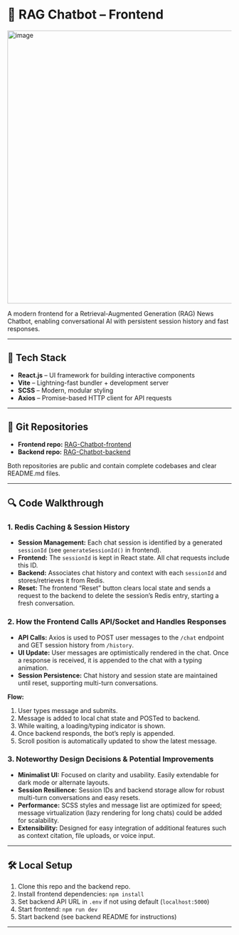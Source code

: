 # 📰 RAG Chatbot – Frontend
<img width="1277" height="612" alt="image" src="https://github.com/user-attachments/assets/f0225c18-d224-4402-9c64-b12b74ca0796" />

A modern frontend for a Retrieval-Augmented Generation (RAG) News Chatbot, enabling conversational AI with persistent session history and fast responses.

---

## 🚀 Tech Stack

- **React.js** – UI framework for building interactive components
- **Vite** – Lightning-fast bundler + development server
- **SCSS** – Modern, modular styling
- **Axios** – Promise-based HTTP client for API requests

--- 

## 📂 Git Repositories

- **Frontend repo:** [RAG-Chatbot-frontend](https://github.com/Lovey007/RAG-Chatbot-frontend)
- **Backend repo:** [RAG-Chatbot-backend](https://github.com/Lovey007/RAG-Chatbot-backend)

Both repositories are public and contain complete codebases and clear README.md files.

---

## 🔍 Code Walkthrough

### 1. Redis Caching & Session History

- **Session Management:** Each chat session is identified by a generated `sessionId` (see `generateSessionId()` in frontend).
- **Frontend:** The `sessionId` is kept in React state. All chat requests include this ID.
- **Backend:** Associates chat history and context with each `sessionId` and stores/retrieves it from Redis.
- **Reset:** The frontend “Reset” button clears local state and sends a request to the backend to delete the session’s Redis entry, starting a fresh conversation.

### 2. How the Frontend Calls API/Socket and Handles Responses

- **API Calls:** Axios is used to POST user messages to the `/chat` endpoint and GET session history from `/history`.
- **UI Update:** User messages are optimistically rendered in the chat. Once a response is received, it is appended to the chat with a typing animation.
- **Session Persistence:** Chat history and session state are maintained until reset, supporting multi-turn conversations.

**Flow:**
1. User types message and submits.
2. Message is added to local chat state and POSTed to backend.
3. While waiting, a loading/typing indicator is shown.
4. Once backend responds, the bot’s reply is appended.
5. Scroll position is automatically updated to show the latest message.

### 3. Noteworthy Design Decisions & Potential Improvements

- **Minimalist UI:** Focused on clarity and usability. Easily extendable for dark mode or alternate layouts.
- **Session Resilience:** Session IDs and backend storage allow for robust multi-turn conversations and easy resets.
- **Performance:** SCSS styles and message list are optimized for speed; message virtualization (lazy rendering for long chats) could be added for scalability.
- **Extensibility:** Designed for easy integration of additional features such as context citation, file uploads, or voice input.

---

## 🛠️ Local Setup

1. Clone this repo and the backend repo.
2. Install frontend dependencies: `npm install`
3. Set backend API URL in `.env` if not using default (`localhost:5000`)
4. Start frontend: `npm run dev`
5. Start backend (see backend README for instructions)

---
